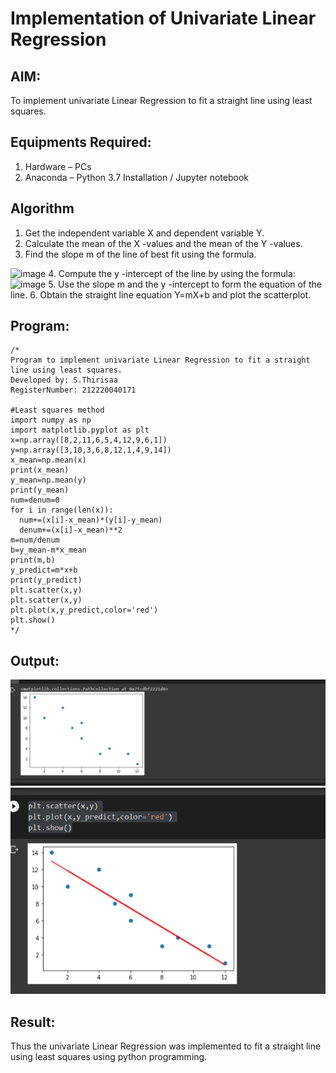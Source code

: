 # Implementation of Univariate Linear Regression
## AIM:
To implement univariate Linear Regression to fit a straight line using least squares.

## Equipments Required:
1. Hardware – PCs
2. Anaconda – Python 3.7 Installation / Jupyter notebook

## Algorithm
1. Get the independent variable X and dependent variable Y.
2. Calculate the mean of the X -values and the mean of the Y -values.
3. Find the slope m of the line of best fit using the formula. 
<img width="231" alt="image" src="https://user-images.githubusercontent.com/93026020/192078527-b3b5ee3e-992f-46c4-865b-3b7ce4ac54ad.png">
4. Compute the y -intercept of the line by using the formula:
<img width="148" alt="image" src="https://user-images.githubusercontent.com/93026020/192078545-79d70b90-7e9d-4b85-9f8b-9d7548a4c5a4.png">
5. Use the slope m and the y -intercept to form the equation of the line.
6. Obtain the straight line equation Y=mX+b and plot the scatterplot.

## Program:
```
/*
Program to implement univariate Linear Regression to fit a straight line using least squares.
Developed by: S.Thirisaa
RegisterNumber: 212220040171 

#Least squares method
import numpy as np
import matplotlib.pyplot as plt
x=np.array([8,2,11,6,5,4,12,9,6,1])
y=np.array([3,10,3,6,8,12,1,4,9,14])
x_mean=np.mean(x)
print(x_mean)
y_mean=np.mean(y)
print(y_mean)
num=denum=0
for i in range(len(x)):
  num+=(x[i]-x_mean)*(y[i]-y_mean)
  denum+=(x[i]-x_mean)**2
m=num/denum
b=y_mean-m*x_mean
print(m,b)
y_predict=m*x+b
print(y_predict)
plt.scatter(x,y)
plt.scatter(x,y)
plt.plot(x,y_predict,color='red')
plt.show()
*/
```

## Output:
![scatter_points](output1.png)
![Best fit line](output2.png)

## Result:
Thus the univariate Linear Regression was implemented to fit a straight line using least squares using python programming.
